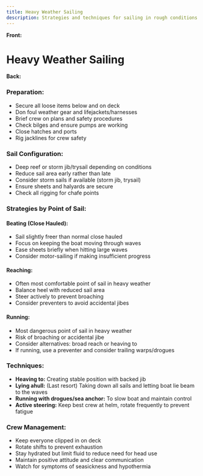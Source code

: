 ```yaml
---
title: Heavy Weather Sailing
description: Strategies and techniques for sailing in rough conditions
---
```


**Front:**
# Heavy Weather Sailing

**Back:**
<div class="preparation-section">
  <h3>Preparation:</h3>
  <ul>
    <li>Secure all loose items below and on deck</li>
    <li>Don foul weather gear and lifejackets/harnesses</li>
    <li>Brief crew on plans and safety procedures</li>
    <li>Check bilges and ensure pumps are working</li>
    <li>Close hatches and ports</li>
    <li>Rig jacklines for crew safety</li>
  </ul>
</div>

<div class="sail-config-section">
  <h3>Sail Configuration:</h3>
  <ul>
    <li>Deep reef or storm jib/trysail depending on conditions</li>
    <li>Reduce sail area early rather than late</li>
    <li>Consider storm sails if available (storm jib, trysail)</li>
    <li>Ensure sheets and halyards are secure</li>
    <li>Check all rigging for chafe points</li>
  </ul>
</div>

<div class="strategies-section">
  <h3>Strategies by Point of Sail:</h3>

  <h4>Beating (Close Hauled):</h4>
  <ul>
    <li>Sail slightly freer than normal close hauled</li>
    <li>Focus on keeping the boat moving through waves</li>
    <li>Ease sheets briefly when hitting large waves</li>
    <li>Consider motor-sailing if making insufficient progress</li>
  </ul>

  <h4>Reaching:</h4>
  <ul>
    <li>Often most comfortable point of sail in heavy weather</li>
    <li>Balance heel with reduced sail area</li>
    <li>Steer actively to prevent broaching</li>
    <li>Consider preventers to avoid accidental jibes</li>
  </ul>

  <h4>Running:</h4>
  <ul>
    <li>Most dangerous point of sail in heavy weather</li>
    <li>Risk of broaching or accidental jibe</li>
    <li>Consider alternatives: broad reach or heaving to</li>
    <li>If running, use a preventer and consider trailing warps/drogues</li>
  </ul>
</div>

<div class="techniques-section">
  <h3>Techniques:</h3>
  <ul>
    <li><strong>Heaving to:</strong> Creating stable position with backed jib</li>
    <li><strong>Lying ahull:</strong> (Last resort) Taking down all sails and letting boat lie beam to the waves</li>
    <li><strong>Running with drogues/sea anchor:</strong> To slow boat and maintain control</li>
    <li><strong>Active steering:</strong> Keep best crew at helm, rotate frequently to prevent fatigue</li>
  </ul>
</div>

<div class="crew-section">
  <h3>Crew Management:</h3>
  <ul>
    <li>Keep everyone clipped in on deck</li>
    <li>Rotate shifts to prevent exhaustion</li>
    <li>Stay hydrated but limit fluid to reduce need for head use</li>
    <li>Maintain positive attitude and clear communication</li>
    <li>Watch for symptoms of seasickness and hypothermia</li>
  </ul>
</div>